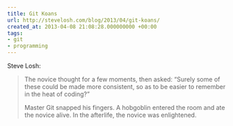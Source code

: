 ```yaml
---
title: Git Koans
url: http://stevelosh.com/blog/2013/04/git-koans/
created_at: 2013-04-08 21:08:28.000000000 +00:00
tags:
- git
- programming
---
```


Steve Losh:

> The novice thought for a few moments, then asked: “Surely some of
> these could be made more consistent, so as to be easier to remember in
> the heat of coding?”
>
> Master Git snapped his fingers. A hobgoblin entered the room and ate
> the novice alive. In the afterlife, the novice was enlightened.
